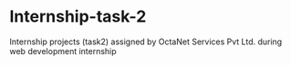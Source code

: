 # Internship-task-2
   Internship projects (task2)  assigned by OctaNet Services Pvt Ltd. during web development internship
